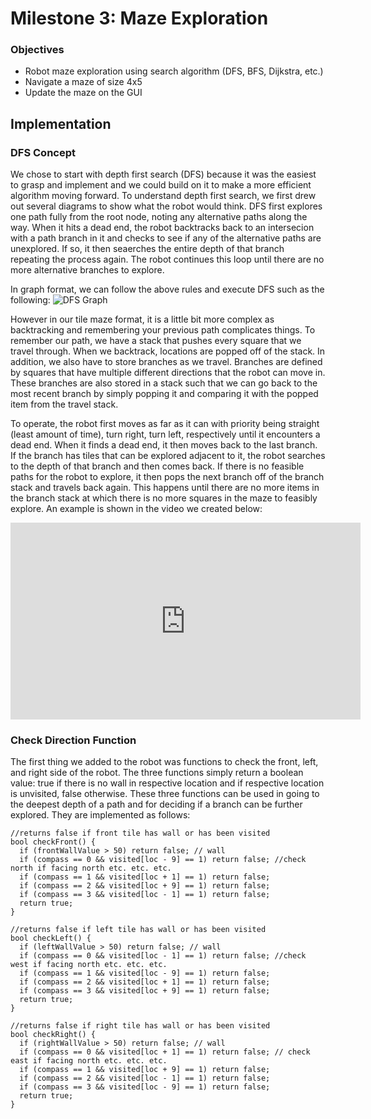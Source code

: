 # Milestone 3: Maze Exploration

### Objectives
* Robot maze exploration using search algorithm (DFS, BFS, Dijkstra, etc.)
* Navigate a maze of size 4x5
* Update the maze on the GUI

## Implementation
### DFS Concept
We chose to start with depth first search (DFS) because it was the easiest to grasp and implement and we could build on it to make a more efficient algorithm moving forward.  To understand depth first search, we first drew out several diagrams to show what the robot would think.  DFS first explores one path fully from the root node, noting any alternative paths along the way.  When it hits a dead end, the robot backtracks back to an intersecion with a path branch in it and checks to see if any of the alternative paths are unexplored.  If so, it then seaerches the entire depth of that branch repeating the process again.  The robot continues this loop until there are no more alternative branches to explore. 

In graph format, we can follow the above rules and execute DFS such as the following:
![DFS Graph](https://snag.gy/rJ4hst.jpg)

However in our tile maze format, it is a little bit more complex as backtracking and remembering your previous path complicates things.  To remember our path, we have a stack that pushes every square that we travel through.  When we backtrack, locations are popped off of the stack.  In addition, we also have to store branches as we travel.  Branches are defined by squares that have multiple different directions that the robot can move in.  These branches are also stored in a stack such that we can  go back to the most recent branch by simply popping it and comparing it with the popped item from the travel stack.  

To operate, the robot first moves as far as it can with priority being straight (least amount of time), turn right, turn left, respectively until it encounters a dead end.  When it finds a dead end, it then moves back to the last branch.  If the branch has tiles that can be explored adjacent to it, the robot searches to the depth of that branch and then comes back.  If there is no feasible paths for the robot to explore, it then pops the next branch off of the branch stack and travels back again.  This happens until there are no more items in the branch stack at which there is no more squares in the maze to feasibly explore.  An example is shown in the video we created below:

<iframe width="560" height="315" src="https://www.youtube.com/embed/JFkDh5BSens" frameborder="0" allow="accelerometer; autoplay; encrypted-media; gyroscope; picture-in-picture" allowfullscreen></iframe>

### Check Direction Function
The first thing we added to the robot was functions to check the front, left, and right side of the robot.  The three functions simply return a boolean value: true if there is no wall in respective location and if respective location is unvisited, false otherwise.  These three functions can be used in going to the deepest depth of a path and for deciding if a branch can be further explored.  They are implemented as follows:

~~~
//returns false if front tile has wall or has been visited
bool checkFront() {
  if (frontWallValue > 50) return false; // wall
  if (compass == 0 && visited[loc - 9] == 1) return false; //check north if facing north etc. etc. etc.
  if (compass == 1 && visited[loc + 1] == 1) return false;
  if (compass == 2 && visited[loc + 9] == 1) return false;
  if (compass == 3 && visited[loc - 1] == 1) return false;
  return true;
}

//returns false if left tile has wall or has been visited
bool checkLeft() {
  if (leftWallValue > 50) return false; // wall
  if (compass == 0 && visited[loc - 1] == 1) return false; //check west if facing north etc. etc. etc.
  if (compass == 1 && visited[loc - 9] == 1) return false;
  if (compass == 2 && visited[loc + 1] == 1) return false;
  if (compass == 3 && visited[loc + 9] == 1) return false;
  return true;
}

//returns false if right tile has wall or has been visited
bool checkRight() {
  if (rightWallValue > 50) return false; // wall
  if (compass == 0 && visited[loc + 1] == 1) return false; // check east if facing north etc. etc. etc.
  if (compass == 1 && visited[loc + 9] == 1) return false;
  if (compass == 2 && visited[loc - 1] == 1) return false;
  if (compass == 3 && visited[loc - 9] == 1) return false;
  return true;
}
~~~

###
